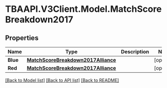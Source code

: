 
# TBAAPI.V3Client.Model.MatchScoreBreakdown2017

## Properties

Name | Type | Description | Notes
------------ | ------------- | ------------- | -------------
**Blue** | [**MatchScoreBreakdown2017Alliance**](MatchScoreBreakdown2017Alliance.md) |  | [optional] 
**Red** | [**MatchScoreBreakdown2017Alliance**](MatchScoreBreakdown2017Alliance.md) |  | [optional] 

[[Back to Model list]](../README.md#documentation-for-models)
[[Back to API list]](../README.md#documentation-for-api-endpoints)
[[Back to README]](../README.md)

